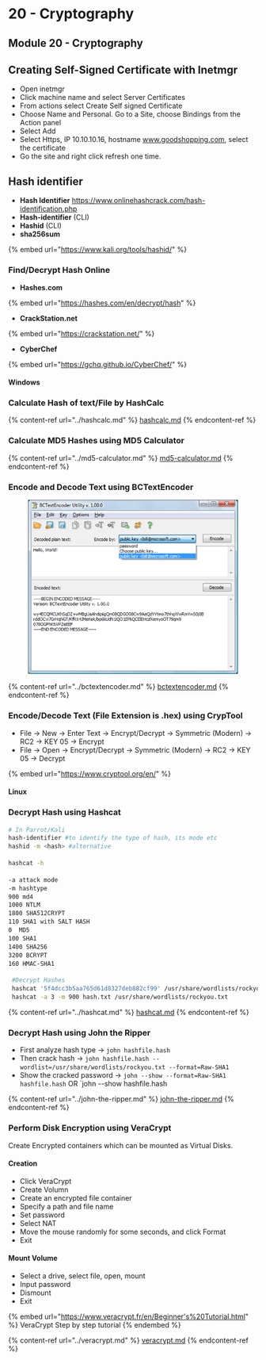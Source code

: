 # 20 - Cryptography

## **Module 20 - Cryptography**

## Creating Self-Signed Certificate with Inetmgr

* Open inetmgr
* Click machine name and select Server Certificates
* From actions select Create Self signed Certificate
* Choose Name and Personal. Go to a Site, choose Bindings from the Action panel
* Select Add
* Select Https, IP 10.10.10.16, hostname www.goodshopping.com, select the certificate
* Go the site and right click refresh one time.

## Hash identifier

* **Hash Identifier** https://www.onlinehashcrack.com/hash-identification.php
* **Hash-identifier** (CLI)
* **Hashid** (CLI)
* **sha256sum**

{% embed url="https://www.kali.org/tools/hashid/" %}

### Find/Decrypt Hash Online

* **Hashes.com**

{% embed url="https://hashes.com/en/decrypt/hash" %}

* **CrackStation.net**

{% embed url="https://crackstation.net/" %}

* **CyberChef**

{% embed url="https://gchq.github.io/CyberChef/" %}

#### Windows

### Calculate Hash of text/File by HashCalc

{% content-ref url="../hashcalc.md" %}
[hashcalc.md](../hashcalc.md)
{% endcontent-ref %}

### **Calculate MD5 Hashes using MD5 Calculator**

{% content-ref url="../md5-calculator.md" %}
[md5-calculator.md](../md5-calculator.md)
{% endcontent-ref %}

### Encode and Decode Text using BCTextEncoder

<div align="left">

<figure><img src="../../.gitbook/assets/image (8).png" alt=""><figcaption></figcaption></figure>

</div>

{% content-ref url="../bctextencoder.md" %}
[bctextencoder.md](../bctextencoder.md)
{% endcontent-ref %}

### Encode/Decode Text (File Extension is .hex) using CrypTool

* File → New → Enter Text → Encrypt/Decrypt → Symmetric (Modern) → RC2 → KEY 05 → Encrypt
* File → Open → Encrypt/Decrypt → Symmetric (Modern) → RC2 → KEY 05 → Decrypt

{% embed url="https://www.cryptool.org/en/" %}

#### Linux

### Decrypt Hash using Hashcat

```bash
# In Parrot/Kali
hash-identifier #to identify the type of hash, its mode etc
hashid -m <hash> #alternative
 
hashcat -h

-a attack mode
-m hashtype
900 md4
1000 NTLM
1800 SHA512CRYPT
110 SHA1 with SALT HASH
0  MD5
100 SHA1
1400 SHA256
3200 BCRYPT
160 HMAC-SHA1
        
 #Decrypt Hashes
 hashcat '5f4dcc3b5aa765d61d8327deb882cf99' /usr/share/wordlists/rockyou.txt
 hashcat -a 3 -m 900 hash.txt /usr/share/wordlists/rockyou.txt
```

{% content-ref url="../hashcat.md" %}
[hashcat.md](../hashcat.md)
{% endcontent-ref %}

### **Decrypt Hash using John the Ripper**

* First analyze hash type -> `john hashfile.hash`
* Then crack hash -> `john hashfile.hash --wordlist=/usr/share/wordlists/rockyou.txt --format=Raw-SHA1`
* Show the cracked password -> `john --show --format=Raw-SHA1 hashfile.hash` OR \`john --show hashfile.hash

{% content-ref url="../john-the-ripper.md" %}
[john-the-ripper.md](../john-the-ripper.md)
{% endcontent-ref %}

### **Perform Disk Encryption using VeraCrypt**

Create Encrypted containers which can be mounted as Virtual Disks.

#### Creation

* Click VeraCrypt
* Create Volumn
* Create an encrypted file container
* Specify a path and file name
* Set password
* Select NAT
* Move the mouse randomly for some seconds, and click Format
* Exit

#### Mount Volume

* Select a drive, select file, open, mount
* Input password
* Dismount
* Exit

{% embed url="https://www.veracrypt.fr/en/Beginner's%20Tutorial.html" %}
VeraCrypt Step by step tutorial
{% endembed %}

{% content-ref url="../veracrypt.md" %}
[veracrypt.md](../veracrypt.md)
{% endcontent-ref %}
